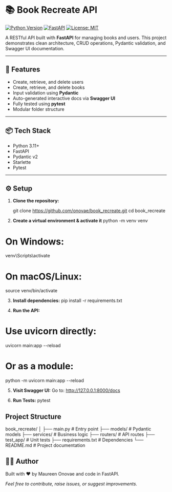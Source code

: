 # 📚 Book Recreate API

[![Python Version](https://img.shields.io/badge/python-3.11%2B-blue)](https://www.python.org/)
[![FastAPI](https://img.shields.io/badge/FastAPI-0.115.0-brightgreen)](https://fastapi.tiangolo.com/)
[![License: MIT](https://img.shields.io/badge/License-MIT-yellow.svg)](https://opensource.org/licenses/MIT)

A RESTful API built with **FastAPI** for managing books and users. This project demonstrates clean architecture, CRUD operations, Pydantic validation, and Swagger UI documentation.

---

## 🚀 Features

- Create, retrieve, and delete users
- Create, retrieve, and delete books
- Input validation using **Pydantic**
- Auto-generated interactive docs via **Swagger UI**
- Fully tested using **pytest**
- Modular folder structure

---

## 📦 Tech Stack

- Python 3.11+
- FastAPI
- Pydantic v2
- Starlette
- Pytest

---

## ⚙️ Setup

1. **Clone the repository:**

   git clone https://github.com/onovae/book_recreate.git
   cd book_recreate


2. **Create a virtual environment & activate it**
python -m venv venv

# On Windows:
venv\Scripts\activate
# On macOS/Linux:
source venv/bin/activate


3. **Install dependencies:**
pip install -r requirements.txt

4. **Run the API:**

# Use uvicorn directly:
uvicorn main:app --reload
# Or as a module:
python -m uvicorn main:app --reload


5. **Visit Swagger UI:**
Go to: http://127.0.0.1:8000/docs


6. **Run Tests:**
pytest


## Project Structure

book_recreate/
│
├── main.py              # Entry point
├── models/              # Pydantic models
├── services/            # Business logic
├── routers/             # API routes
├── test_app/            # Unit tests
├── requirements.txt     # Dependencies
└── README.md            # Project documentation


## 👨‍💻 Author
Built with ❤️ by Maureen Onovae and code in FastAPI.

*Feel free to contribute, raise issues, or suggest improvements.*
